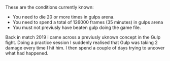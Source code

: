 
These are the conditions currently known:

- You need to die 20 or more times in gulps arena.
- You need to spend a total of 126000 frames (35 minutes) in gulps arena
- You must not previusly have beaten gulp doing the game file.

Back in match 2019 i came across a previusly uknown concept in the Gulp fight. Doing a practice session I suddenly realised that Gulp was taking 2 damage every time I hit him.
I then spend a couple of days trying to uncover what had happened.

